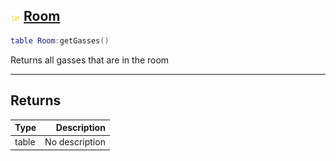 ## ![shared](.gitbook/assets/shared.png) [Room](home/Room)



```lua
table Room:getGasses()
```

Returns all gasses that are in the room


------
## Returns

| Type   | Description |
| ------ | ----------: |
| table | No description |

